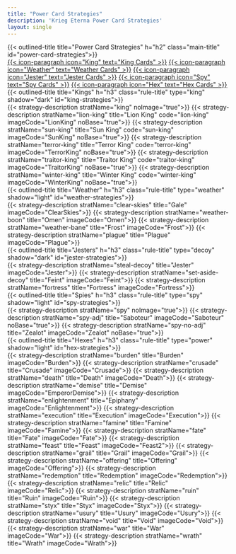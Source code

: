 ```yaml
---
title: "Power Card Strategies"
description: 'Krieg Eterna Power Card Strategies'
layout: single
---
```

<section class="gradient even-gradient">
    <div class="main-section">
    <div class="sub-section">
    <div class="title-wrapper">
        {{< outlined-title title="Power Card Strategies" h="h2" class="main-title" id="power-card-strategies">}}
    </div>
    <div class="link-list">
    <a href="#king-strategies">{{< icon-paragraph icon="King" text="King Cards" >}}</a>
    <a href="#weather-strategies">{{< icon-paragraph icon="Weather" text="Weather Cards" >}}</a>
    <a href="#jester-strategies">{{< icon-paragraph icon="Jester" text="Jester Cards" >}}</a>
    <a href="#spy-strategies">{{< icon-paragraph icon="Spy" text="Spy Cards" >}}</a>
    <a href="#hex-strategies">{{< icon-paragraph icon="Hex" text="Hex Cards" >}}</a>
    </div>
    <div class="title-wrapper">
        {{< outlined-title title="Kings" h="h3" class="rule-title" type="king" shadow="dark" id="king-strategies">}}
    </div>
        {{< strategy-description stratName="king" noImage="true">}}
        {{< strategy-description stratName="lion-king" title="Lion King" code="lion-king" imageCode="LionKing" noBase="true">}}
        {{< strategy-description stratName="sun-king" title="Sun King" code="sun-king" imageCode="SunKing" noBase="true">}}
        {{< strategy-description stratName="terror-king" title="Terror King" code="terror-king" imageCode="TerrorKing" noBase="true">}}
        {{< strategy-description stratName="traitor-king" title="Traitor King" code="traitor-king" imageCode="TraitorKing" noBase="true">}}
        {{< strategy-description stratName="winter-king" title="Winter King" code="winter-king" imageCode="WinterKing" noBase="true">}}
    <div class="title-wrapper">
        {{< outlined-title title="Weather" h="h3" class="rule-title" type="weather" shadow="light" id="weather-strategies">}}
    </div>
        {{< strategy-description stratName="clear-skies" title="Gale" imageCode="ClearSkies">}}
        {{< strategy-description stratName="weather-boon" title="Omen" imageCode="Omen">}}
        {{< strategy-description stratName="weather-bane" title="Frost" imageCode="Frost">}}
        {{< strategy-description stratName="plague" title="Plague" imageCode="Plague">}}
    <div class="title-wrapper">
        {{< outlined-title title="Jesters" h="h3" class="rule-title" type="decoy" shadow="dark" id="jester-strategies">}}
    </div>
        {{< strategy-description stratName="steal-decoy" title="Jester" imageCode="Jester">}}
        {{< strategy-description stratName="set-aside-decoy" title="Feint" imageCode="Feint">}}
        {{< strategy-description stratName="fortress" title="Fortress" imageCode="Fortress">}}
    <div class="title-wrapper">
        {{< outlined-title title="Spies" h="h3" class="rule-title" type="spy" shadow="light" id="spy-strategies">}}
    </div>
        {{< strategy-description stratName="spy" noImage="true">}}
        {{< strategy-description stratName="spy-adj" title="Saboteur" imageCode="Saboteur" noBase="true">}}
        {{< strategy-description stratName="spy-no-adj" title="Zealot" imageCode="Zealot" noBase="true">}}
        <div class="title-wrapper">
        {{< outlined-title title="Hexes" h="h3" class="rule-title" type="power" shadow="light" id="hex-strategies">}}
        </div>
        {{< strategy-description stratName="burden" title="Burden" imageCode="Burden">}}
        {{< strategy-description stratName="crusade" title="Crusade" imageCode="Crusade">}}
        {{< strategy-description stratName="death" title="Death" imageCode="Death">}}
        {{< strategy-description stratName="demise" title="Demise" imageCode="EmperorDemise">}}
        {{< strategy-description stratName="enlightenment" title="Epiphany" imageCode="Enlightenment">}}
        {{< strategy-description stratName="execution" title="Execution" imageCode="Execution">}}
        {{< strategy-description stratName="famine" title="Famine" imageCode="Famine">}}
        {{< strategy-description stratName="fate" title="Fate" imageCode="Fate">}}
        {{< strategy-description stratName="feast" title="Feast" imageCode="Feast2">}}
        {{< strategy-description stratName="grail" title="Grail" imageCode="Grail">}}
        {{< strategy-description stratName="offering" title="Offering" imageCode="Offering">}}
        {{< strategy-description stratName="redemption" title="Redemption" imageCode="Redemption">}}
        {{< strategy-description stratName="relic" title="Relic" imageCode="Relic">}}
        {{< strategy-description stratName="ruin" title="Ruin" imageCode="Ruin">}}
        {{< strategy-description stratName="styx" title="Styx" imageCode="Styx">}}
        {{< strategy-description stratName="usury" title="Usury" imageCode="Usury">}}
        {{< strategy-description stratName="void" title="Void" imageCode="Void">}}
        {{< strategy-description stratName="war" title="War" imageCode="War">}}
        {{< strategy-description stratName="wrath" title="Wrath" imageCode="Wrath">}}
</div>
</div>
</section>